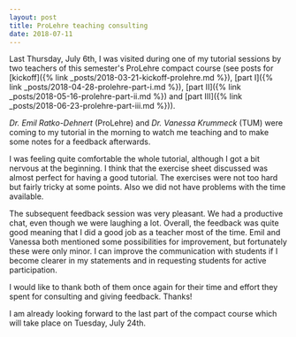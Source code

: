 ```yaml
---
layout: post
title: ProLehre teaching consulting
date: 2018-07-11
---
```

Last Thursday, July 6th, I was visited during one of my tutorial sessions by two teachers of this semester's ProLehre compact course (see posts for [kickoff]({% link _posts/2018-03-21-kickoff-prolehre.md %}), [part I]({% link _posts/2018-04-28-prolehre-part-i.md %}), [part II]({% link _posts/2018-05-16-prolehre-part-ii.md %}) and [part III]({% link _posts/2018-06-23-prolehre-part-iii.md %})).

_Dr. Emil Ratko-Dehnert_ (ProLehre) and _Dr. Vanessa Krummeck_ (TUM) were coming to my tutorial in the morning to watch me teaching and to make some notes for a feedback afterwards.

I was feeling quite comfortable the whole tutorial, although I got a bit nervous at the beginning.
I think that the exercise sheet discussed was almost perfect for having a good tutorial.
The exercises were not too hard but fairly tricky at some points.
Also we did not have problems with the time available.

The subsequent feedback session was very pleasant.
We had a productive chat, even though we were laughing a lot.
Overall, the feedback was quite good meaning that I did a good job as a teacher most of the time.
Emil and Vanessa both mentioned some possibilities for improvement, but fortunately these were only minor.
I can improve the communication with students if I become clearer in my statements and in requesting students for active participation.

I would like to thank both of them once again for their time and effort they spent for consulting and giving feedback.
Thanks!

I am already looking forward to the last part of the compact course which will take place on Tuesday, July 24th.

